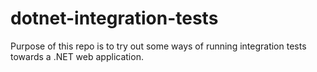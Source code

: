 # dotnet-integration-tests

Purpose of this repo is to try out some ways of running integration tests towards a .NET web application.
